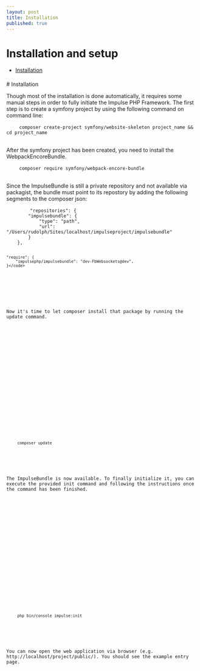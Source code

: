 ```yaml
---
layout: post
title: Installation
published: true
---
```

<h1 class="doc-title">Installation and setup</h1>

- [Installation](#Installation)

<h4><a id="installation"></a></h4>
# Installation

Though most of the installation is done automatically, it requires some manual steps in order to fully initiate the Impulse PHP Framework. The first step is to create a symfony project by using the following command on command line:

<div>
  <div class="code-header">
    <div class="container-fluid">
        <div class="row">
          <div class="button red"></div>
          	<div class="button yellow"></div>
          	<div class="button green"></div>
        </div>
    </div>
  </div>
  <pre class="code-white imp-code line-numbers language-shell">
	<code class="language-bash">composer create-project symfony/website-skeleton project_name && cd project_name</code>
  </pre>
</div>

After the symfony project has been created, you need to install the WebpackEncoreBundle.

<div>
  <div class="code-header">
    <div class="container-fluid">
        <div class="row">
          <div class="button red"></div>
          	<div class="button yellow"></div>
          	<div class="button green"></div>
        </div>
    </div>
  </div>
  <pre class="code-white imp-code line-numbers language-shell">
	<code class="language-bash">composer require symfony/webpack-encore-bundle</code>
  </pre>
</div>

Since the ImpulseBundle is still a private repository and not available via packagist, the bundle must point to its repostory by adding the following segments to the composer json:

<div>
  <div class="code-header">
    <div class="container-fluid">
        <div class="row">
          <div class="button red"></div>
          	<div class="button yellow"></div>
          	<div class="button green"></div>
        </div>
    </div>
  </div>
  <pre class="code-white imp-code line-numbers language-json">
	<code class="language-json">    "repositories": {
        "impulsebundle": {
            "type": "path",
            "url": "/Users/rudolph/Sites/localhost/impulseproject/impulsebundle"
        }
    },
    
    "require": {
        "impulsephp/impulsebundle": "dev-FbWebsockets@dev",
    }</code>
  </pre>
</div>

Now it's time to let composer install that package by running the update command.

<div>
  <div class="code-header">
    <div class="container-fluid">
        <div class="row">
          <div class="button red"></div>
          	<div class="button yellow"></div>
          	<div class="button green"></div>
        </div>
    </div>
  </div>
  <pre class="code-white imp-code line-numbers language-shell">
	<code class="language-bash">composer update</code>
  </pre>
</div>

The ImpulseBundle is now available. To finally initialize it, you can execute the provided init command and 
following the instructions once the command has been finished.

<div>
  <div class="code-header">
    <div class="container-fluid">
        <div class="row">
          <div class="button red"></div>
          	<div class="button yellow"></div>
          	<div class="button green"></div>
        </div>
    </div>
  </div>
  <pre class="code-white imp-code line-numbers language-shell">
	<code class="language-bash">php bin/console impulse:init</code>
  </pre>
</div>

You can now open the web application via browser (e.g. http://localhost/project/public/). You should see the example entry page.
